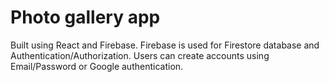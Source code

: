 # Photo gallery app

Built using React and Firebase. Firebase is used for Firestore database and Authentication/Authorization. Users can create accounts using Email/Password or Google authentication.
